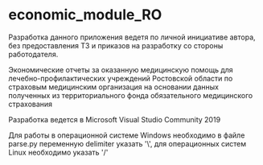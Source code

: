 # economic_module_RO
Разработка данного приложения ведетя по личной инициативе автора, без предоставления ТЗ и приказов на разработку со стороны работодателя.

Экономические отчеты за оказанную медицинскую помощь для лечебно-профилактических учреждений Ростовской области по страховым медицинским организация на основании данных полученных из территориального фонда обязательного медицинского страхования

Разработка ведется в Microsoft Visual Studio Community 2019

Для работы в операционной системе Windows необходимо в файле parse.py переменную delimiter указать '\\', для операционных систем Linux необходимо указать '/'
